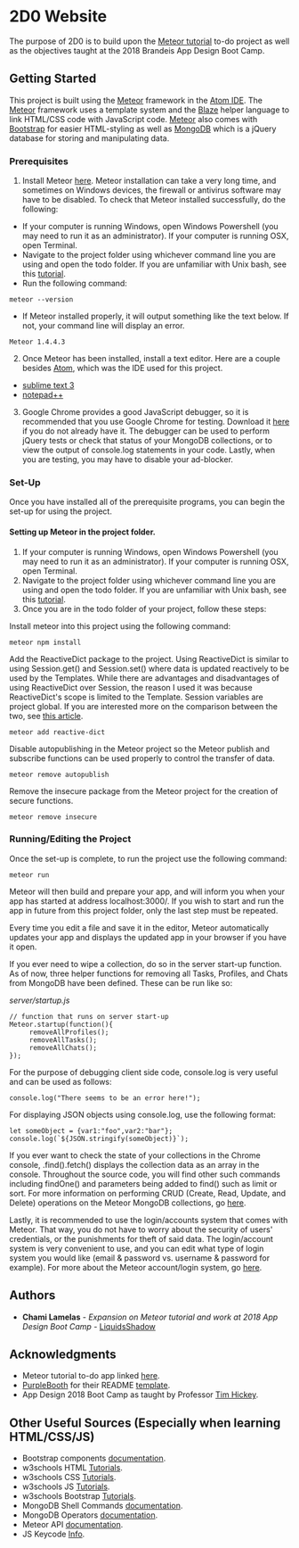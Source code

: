 # 2D0 Website

The purpose of 2D0 is to build upon the [Meteor tutorial](https://www.meteor.com/tutorials/react/creating-an-app) to-do project as well as the objectives taught at the 2018 Brandeis App Design Boot Camp.

## Getting Started

This project is built using the [Meteor](https://www.meteor.com/) framework in the [Atom IDE](https://atom.io/). The [Meteor](https://www.meteor.com/) framework uses a template system and the [Blaze](http://blazejs.org/) helper language to link HTML/CSS code with JavaScript code. [Meteor](https://www.meteor.com/) also comes with [Bootstrap](https://getbootstrap.com/) for easier HTML-styling as well as [MongoDB](https://www.mongodb.com/) which is a jQuery database for storing and manipulating data.

### Prerequisites

1) Install Meteor [here](http://www.meteor.com). Meteor installation can take a very long time, and sometimes on Windows devices, the firewall or antivirus software may have to be disabled. To check that Meteor installed successfully, do the following:
* If your computer is running Windows, open Windows Powershell (you may need to run it as an administrator). If your computer is running OSX, open Terminal.
* Navigate to the project folder using whichever command line you are using and open the todo folder. If you are unfamiliar with Unix bash, see this [tutorial](https://www.tutorialspoint.com/unix/).
* Run the following command:

```
meteor --version
```

* If Meteor installed properly, it will output something like the text below. If not, your command line will display an error.

```
Meteor 1.4.4.3
```

2) Once Meteor has been installed, install a text editor. Here are a couple besides [Atom](https://atom.io/), which was the IDE used for this project.
* [sublime text 3](https://www.sublimetext.com/)
* [notepad++](https://notepad-plus-plus.org/)
3) Google Chrome provides a good JavaScript debugger, so it is recommended that you use Google Chrome for testing. Download it [here](https://www.google.com/chrome/browser/desktop/) if you do not already have it. The debugger can be used to perform jQuery tests or check that status of your MongoDB collections, or to view the output of console.log statements in your code. Lastly, when you are testing, you may have to disable your ad-blocker.

### Set-Up

Once you have installed all of the prerequisite programs, you can begin the set-up for using the project.

#### Setting up Meteor in the project folder.

1) If your computer is running Windows, open Windows Powershell (you may need to run it as an administrator). If your computer is running OSX, open Terminal.
2) Navigate to the project folder using whichever command line you are using and open the todo folder. If you are unfamiliar with Unix bash, see this [tutorial](https://www.tutorialspoint.com/unix/).
3) Once you are in the todo folder of your project, follow these steps:

Install meteor into this project using the following command:

```
meteor npm install
```

Add the ReactiveDict package to the project. Using ReactiveDict is similar to using Session.get() and Session.set() where data is updated reactively to be used by the Templates. While there are advantages and disadvantages of using ReactiveDict over Session, the reason I used it was because ReactiveDict's scope is limited to the Template. Session variables are project global. If you are
interested more on the comparison between the two, see [this article](https://blog.meteor.com/the-meteor-chef-reactive-dict-reactive-vars-and-session-variables-971584515a27).

```
meteor add reactive-dict
```

Disable autopublishing in the Meteor project so the Meteor publish and subscribe functions can be used properly to control the transfer of data.

```
meteor remove autopublish
```

Remove the insecure package from the Meteor project for the creation of secure functions.

```
meteor remove insecure
```

### Running/Editing the Project

Once the set-up is complete, to run the project use the following command:

```
meteor run
```

Meteor will then build and prepare your app, and will inform you when your app has started at address localhost:3000/. If you wish to start and run the app in future from this project folder, only the last step must be repeated.

Every time you edit a file and save it in the editor, Meteor automatically updates your app and displays the updated app in your browser if you have it open.

If you ever need to wipe a collection, do so in the server start-up function. As of now, three helper functions for removing all Tasks, Profiles, and Chats from MongoDB have been defined. These can be run like so:

*server/startup.js*
```
// function that runs on server start-up
Meteor.startup(function(){
	 removeAllProfiles();
	 removeAllTasks();
	 removeAllChats();
});
```

For the purpose of debugging client side code, console.log is very useful and can be used as follows:

```
console.log("There seems to be an error here!");
```

For displaying JSON objects using console.log, use the following format:

```
let someObject = {var1:"foo",var2:"bar"};
console.log(`${JSON.stringify(someObject)}`);
```

If you ever want to check the state of your collections in the Chrome console, <collectionName>.find().fetch() displays the collection data as an array in the console. Throughout the source code, you will find other such commands including findOne() and parameters being added to find() such as limit or sort. For more information on performing CRUD (Create, Read, Update, and Delete) operations on the Meteor MongoDB collections, go [here](https://docs.meteor.com/api/collections.html).

Lastly, it is recommended to use the login/accounts system that comes with Meteor. That way, you do not have to worry about the security of users' credentials, or the punishments for theft of said data. The login/account system is very convenient to use, and you can edit what type of login system you would like (email & password vs. username & password for example). For more about the Meteor account/login system, go [here](https://guide.meteor.com/accounts.html).

## Authors

* **Chami Lamelas** - *Expansion on Meteor tutorial and work at 2018 App Design Boot Camp* - [LiquidsShadow](https://github.com/LiquidsShadow)

## Acknowledgments

* Meteor tutorial to-do app linked [here](https://www.meteor.com/tutorials/react/creating-an-app).
* [PurpleBooth](https://github.com/PurpleBooth) for their README [template](https://gist.github.com/PurpleBooth/109311bb0361f32d87a2).
* App Design 2018 Boot Camp as taught by Professor [Tim Hickey](http://www.cs.brandeis.edu/~tim/).

## Other Useful Sources (Especially when learning HTML/CSS/JS)

* Bootstrap components [documentation](https://getbootstrap.com/docs/4.0/components/alerts/).
* w3schools HTML [Tutorials](https://www.w3schools.com/html/default.asp).
* w3schools CSS [Tutorials](https://www.w3schools.com/css/default.asp).
* w3schools JS [Tutorials](https://www.w3schools.com/js/default.asp).
* w3schools Bootstrap [Tutorials](https://www.w3schools.com/bootstrap/default.asp).
* MongoDB Shell Commands [documentation](https://docs.mongodb.com/manual/reference/method/).
* MongoDB Operators [documentation](https://docs.mongodb.com/manual/reference/operator/).
* Meteor API [documentation](https://docs.meteor.com/).
* JS Keycode [Info](http://keycode.info/).
